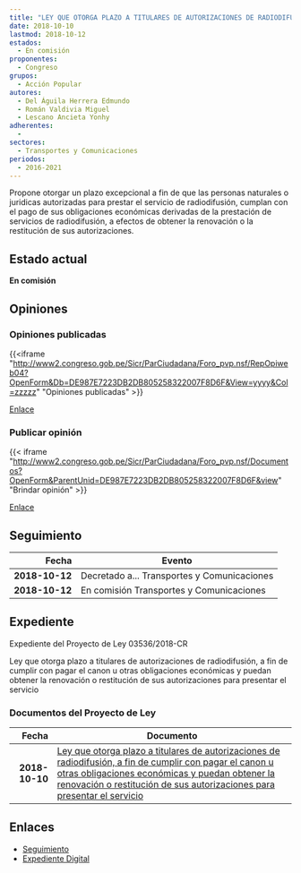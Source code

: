 ```yaml
---
title: "LEY QUE OTORGA PLAZO A TITULARES DE AUTORIZACIONES DE RADIODIFUSIÓN, A FIN DE CUMPLIR CON PAGAR EL CANON U OTRAS OBLIGACIONES ECONÓMICAS Y PUEDAN OBTENER LA RENOVACIÓN O RESTITUCIÓN DE SUS AUTORIZACIONES PARA PRESTAR EL SERVICIO"
date: 2018-10-10
lastmod: 2018-10-12
estados: 
  - En comisión
proponentes: 
  - Congreso
grupos: 
  - Acción Popular
autores: 
  - Del Águila Herrera Edmundo
  - Román Valdivia Miguel
  - Lescano Ancieta Yonhy
adherentes: 
  - 
sectores: 
  - Transportes y Comunicaciones
periodos: 
  - 2016-2021
---
```


Propone otorgar un plazo excepcional a fin de que las personas naturales o juridicas autorizadas para prestar el servicio de radiodifusión, cumplan con el pago de sus obligaciones económicas derivadas de la prestación de servicios de radiodifusión, a efectos de obtener la renovación o la restitución de sus autorizaciones.


## Estado actual

**En comisión**

## Opiniones

### Opiniones publicadas

{{<iframe "http://www2.congreso.gob.pe/Sicr/ParCiudadana/Foro_pvp.nsf/RepOpiweb04?OpenForm&Db=DE987E7223DB2DB805258322007F8D6F&View=yyyy&Col=zzzzz" "Opiniones publicadas" >}}

[Enlace](http://www2.congreso.gob.pe/Sicr/ParCiudadana/Foro_pvp.nsf/RepOpiweb04?OpenForm&Db=DE987E7223DB2DB805258322007F8D6F&View=yyyy&Col=zzzzz)
### Publicar opinión

{{< iframe "http://www2.congreso.gob.pe/Sicr/ParCiudadana/Foro_pvp.nsf/Documentos?OpenForm&ParentUnid=DE987E7223DB2DB805258322007F8D6F&view" "Brindar opinión" >}}

[Enlace](http://www2.congreso.gob.pe/Sicr/ParCiudadana/Foro_pvp.nsf/Documentos?OpenForm&ParentUnid=DE987E7223DB2DB805258322007F8D6F&view)

## Seguimiento

| Fecha | Evento |
|------:|--------|
| **2018-10-12** | Decretado a... Transportes y Comunicaciones|
| **2018-10-12** | En comisión Transportes y Comunicaciones|


## Expediente

Expediente del Proyecto de Ley 03536/2018-CR

Ley que otorga plazo a titulares de autorizaciones de radiodifusión, a fin de cumplir con pagar el canon u otras obligaciones económicas y puedan obtener la renovación o restitución de sus autorizaciones para presentar el servicio


### Documentos del Proyecto de Ley

| Fecha | Documento |
|------:|--------|
| **2018-10-10** | [Ley que otorga plazo a titulares de autorizaciones de radiodifusión, a fin de cumplir con pagar el canon u otras obligaciones económicas y puedan obtener la renovación o restitución de sus autorizaciones para presentar el servicio](http://www.leyes.congreso.gob.pe/Documentos/2016_2021/Proyectos_de_Ley_y_de_Resoluciones_Legislativas/PL0353620181010..PDF) |

## Enlaces 

- [Seguimiento](http://www2.congreso.gob.pe/Sicr/TraDocEstProc/CLProLey2016.nsf/f7fff46988ca05b1052578e100829cc7/8413b4b7b7ae54d405258322007f7fe5?OpenDocument)
- [Expediente Digital](http://www2.congreso.gob.pe/Sicr/TraDocEstProc/CLProLey2016.nsf/f7fff46988ca05b1052578e100829cc7/8413b4b7b7ae54d405258322007f7fe5?OpenDocument&Click=05257FB7005EB655.eb71d0cf91d8294e05256cdf006b5706/$Body/0.1C6C)
